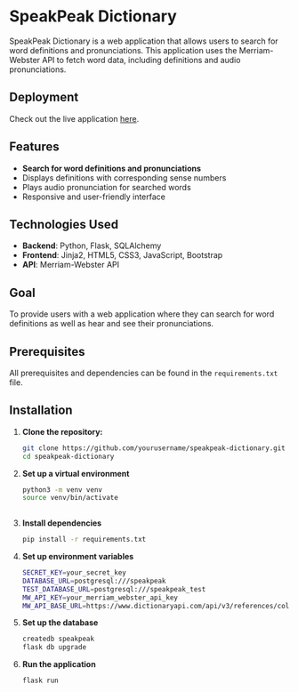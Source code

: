 # SpeakPeak Dictionary

SpeakPeak Dictionary is a web application that allows users to search for word definitions and pronunciations. This application uses the Merriam-Webster API to fetch word data, including definitions and audio pronunciations.

## Deployment

Check out the live application [here](https://speakpeak-414m.onrender.com).

## Features

- **Search for word definitions and pronunciations**
- Displays definitions with corresponding sense numbers
- Plays audio pronunciation for searched words
- Responsive and user-friendly interface

## Technologies Used

- **Backend**: Python, Flask, SQLAlchemy
- **Frontend**: Jinja2, HTML5, CSS3, JavaScript, Bootstrap
- **API**: Merriam-Webster API

## Goal

To provide users with a web application where they can search for word definitions as well as hear and see their pronunciations.

## Prerequisites

All prerequisites and dependencies can be found in the `requirements.txt` file.

## Installation

1. **Clone the repository:**

   ```sh
   git clone https://github.com/yourusername/speakpeak-dictionary.git
   cd speakpeak-dictionary

2. **Set up a virtual environment**

   ```sh
   python3 -m venv venv
   source venv/bin/activate 
 
3. **Install dependencies**
   
   ```sh
   pip install -r requirements.txt

4. **Set up environment variables**

   ```sh
   SECRET_KEY=your_secret_key
   DATABASE_URL=postgresql:///speakpeak
   TEST_DATABASE_URL=postgresql:///speakpeak_test
   MW_API_KEY=your_merriam_webster_api_key
   MW_API_BASE_URL=https://www.dictionaryapi.com/api/v3/references/collegiate/json/

5. **Set up the database**

   ```sh
   createdb speakpeak
   flask db upgrade

6. **Run the application**

   ```sh
   flask run